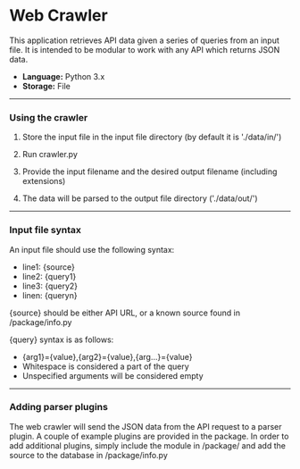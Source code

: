 Web Crawler
===========

This application retrieves API data given a series of queries from an input file. It is intended to be modular to work with any API which returns JSON data.

* **Language:** Python 3.x
* **Storage:** File

---

### Using the crawler

1. Store the input file in the input file directory (by default it is './data/in/')

2. Run crawler.py

3. Provide the input filename and the desired output filename (including extensions)

4. The data will be parsed to the output file directory ('./data/out/')

---

### Input file syntax

An input file should use the following syntax:

 * line1: {source}
 * line2: {query1}
 * line3: {query2}
 * linen: {queryn}

{source} should be either API URL, or a known source found in /package/info.py

{query} syntax is as follows:
 * {arg1}={value},{arg2}={value},{arg...}={value}
 * Whitespace is considered a part of the query
 * Unspecified arguments will be considered empty

---

### Adding parser plugins

The web crawler will send the JSON data from the API request to a parser plugin. A couple of example plugins are provided in the package. In order to add additional plugins, simply include the module in /package/ and add the source to the database in  /package/info.py